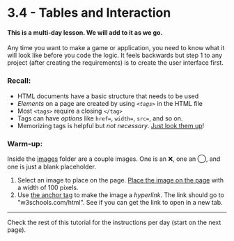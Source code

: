 # 3.4 - Tables and Interaction

#### This is a multi-day lesson. We will add to it as we go.

Any time you want to make a game or application, you need to know what it will look like before you code the logic. It feels backwards but step 1 to any project (after creating the requirements) is to create the user interface first.


### Recall:
- HTML documents have a basic structure that needs to be used
- _Elements_ on a page are created by using _`<tags>`_ in the HTML file
- Most `<tags>` require a closing `</tag>`
- Tags can have _options_ like `href=`, `width=`, `src=`, and so on.
- Memorizing tags is helpful but _not necessary_. [Just look them up](https://www.w3schools.com/tags/)!

### Warm-up:
Inside the [images](#images) folder are a couple images. One is an ❌, one an ◯, and one is just a blank placeholder. 
1. Select an image to place on the page. [Place the image on the page](https://www.w3schools.com/tags/tag_img.asp) with a width of 100 pixels.
2. Use [the anchor tag](https://www.w3schools.com/tags/tag_a.asp) to make the image a _hyperlink_. The link should go to "w3schools.com/html". See if you can get the link to open in a new tab.


---
Check the rest of this tutorial for the instructions per day (start on the next page).
  